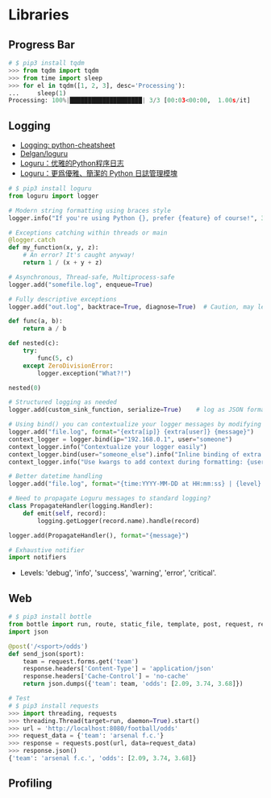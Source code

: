 # Libraries

## Progress Bar

```py
# $ pip3 install tqdm
>>> from tqdm import tqdm
>>> from time import sleep
>>> for el in tqdm([1, 2, 3], desc='Processing'):
...     sleep(1)
Processing: 100%|████████████████████| 3/3 [00:03<00:00,  1.00s/it]
```

## Logging

* [Logging: python-cheatsheet](https://github.com/androchentw/python-cheatsheet/blob/master/README.md#logging)
* [Delgan/loguru](https://github.com/Delgan/loguru)
* [Loguru：优雅的Python程序日志](https://cloud.tencent.com/developer/article/1664382)
* [Loguru：更爲優雅、簡潔的 Python 日誌管理模塊](https://www.readfog.com/a/1640196300205035520)


```py
# $ pip3 install loguru
from loguru import logger

# Modern string formatting using braces style
logger.info("If you're using Python {}, prefer {feature} of course!", 3.6, feature="f-strings")

# Exceptions catching within threads or main
@logger.catch
def my_function(x, y, z):
    # An error? It's caught anyway!
    return 1 / (x + y + z)

# Asynchronous, Thread-safe, Multiprocess-safe
logger.add("somefile.log", enqueue=True)

# Fully descriptive exceptions
logger.add("out.log", backtrace=True, diagnose=True)  # Caution, may leak sensitive data in prod

def func(a, b):
    return a / b

def nested(c):
    try:
        func(5, c)
    except ZeroDivisionError:
        logger.exception("What?!")

nested(0)

# Structured logging as needed
logger.add(custom_sink_function, serialize=True)    # log as JSON format

# Using bind() you can contextualize your logger messages by modifying the extra record attribute.
logger.add("file.log", format="{extra[ip]} {extra[user]} {message}")
context_logger = logger.bind(ip="192.168.0.1", user="someone")
context_logger.info("Contextualize your logger easily")
context_logger.bind(user="someone_else").info("Inline binding of extra attribute")
context_logger.info("Use kwargs to add context during formatting: {user}", user="anybody")

# Better datetime handling
logger.add("file.log", format="{time:YYYY-MM-DD at HH:mm:ss} | {level} | {message}")

# Need to propagate Loguru messages to standard logging?
class PropagateHandler(logging.Handler):
    def emit(self, record):
        logging.getLogger(record.name).handle(record)

logger.add(PropagateHandler(), format="{message}")

# Exhaustive notifier
import notifiers
```

* Levels: 'debug', 'info', 'success', 'warning', 'error', 'critical'.

## Web

```py
# $ pip3 install bottle
from bottle import run, route, static_file, template, post, request, response
import json

@post('/<sport>/odds')
def send_json(sport):
    team = request.forms.get('team')
    response.headers['Content-Type'] = 'application/json'
    response.headers['Cache-Control'] = 'no-cache'
    return json.dumps({'team': team, 'odds': [2.09, 3.74, 3.68]})

# Test
# $ pip3 install requests
>>> import threading, requests
>>> threading.Thread(target=run, daemon=True).start()
>>> url = 'http://localhost:8080/football/odds'
>>> request_data = {'team': 'arsenal f.c.'}
>>> response = requests.post(url, data=request_data)
>>> response.json()
{'team': 'arsenal f.c.', 'odds': [2.09, 3.74, 3.68]}
```

## Profiling

